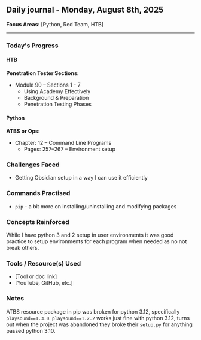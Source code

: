 ## Daily journal - Monday, August 8th, 2025

**Focus Areas**: [Python, Red Team, HTB]

---

### Today's Progress

#### HTB  

**Penetration Tester Sections:**
- Module 90 – Sections 1 - 7
  - Using Academy Effectively
  - Background & Preparation
  - Penetration Testing Phases
 
#### Python

**ATBS or Ops:**  
- Chapter: 12 – Command Line Programs  
  - Pages: 257–267 – Environment setup

### Challenges Faced
- Getting Obsidian setup in a way I can use it efficiently 

### Commands Practised
- `pip` - a bit more on installing/uninstalling and modifying packages

### Concepts Reinforced
While I have python 3 and 2 setup in user environments it was good practice to setup environments for each program when needed as no not break others.

### Tools / Resource(s) Used
- [Tool or doc link]
- [YouTube, GitHub, etc.]

### Notes
ATBS resource package in pip was broken for python 3.12, specifically `playsound==1.3.0`. `playsound==1.2.2` works just fine with python 3.12, turns out when the project was abandoned they broke their `setup.py` for anything passed python 3.10.